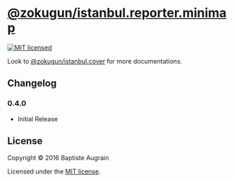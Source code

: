 [@zokugun/istanbul.reporter.minimap](https://github.com/ZokugunJS/istanbul.reporter.minimap)
======================================================================

[![MIT licensed](https://img.shields.io/badge/license-MIT-blue.svg)](./LICENSE)

Look to [@zokugun/istanbul.cover](https://github.com/ZokugunJS/istanbul.cover) for more documentations.

Changelog
---------

### 0.4.0

- Initial Release

License
-------

Copyright &copy; 2016 Baptiste Augrain

Licensed under the [MIT license](http://www.opensource.org/licenses/mit-license.php).